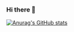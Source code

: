 ### Hi there 👋

<!--
**armen1337/armen1337** is a ✨ _special_ ✨ repository because its `README.md` (this file) appears on your GitHub profile.

Here are some ideas to get you started:

- 🔭 I’m currently working on ...
- 🌱 I’m currently learning ...
- 👯 I’m looking to collaborate on ...
- 🤔 I’m looking for help with ...
- 💬 Ask me about ...
- 📫 How to reach me: ...
- 😄 Pronouns: ...
- ⚡ Fun fact: ...
-->


[![Anurag's GitHub stats](https://github-readme-stats.vercel.app/api?username=armen1337)](https://github.com/anuraghazra/github-readme-stats)

<!-- [![Top Langs](https://github-readme-stats.vercel.app/api/top-langs/?username=armen1337)](https://github.com/anuraghazra/github-readme-stats) -->
